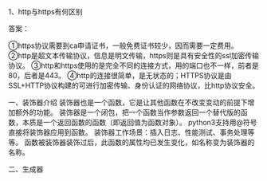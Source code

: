 1、http与https有何区别

答案：

①https协议需要到ca申请证书，一般免费证书较少，因而需要一定费用。
②http是超文本传输协议，信息是明文传输，https则是具有安全性的ssl加密传输协议。
③http和https使用的是完全不同的连接方式，用的端口也不一样，前者是80，后者是443。
④http的连接很简单，是无状态的；HTTPS协议是由SSL+HTTP协议构建的可进行加密传输、身份认证的网络协议，比http协议安全。



一、装饰器介绍
装饰器也是一个函数，它是让其他函数在不改变变动的前提下增加额外的功能。
装饰器是一个闭包，把一个函数当作参数返回一个替代版的函数，本质是一个返回函数的函数（即返回值为函数对象）。
python3支持用@符号直接将装饰器应用到函数。
装饰器工作场景：插入日志、性能测试、事务处理等等。
函数被装饰器装饰过后，此函数的属性均已发生变化，如名称变为装饰器的名称。

二、生成器



